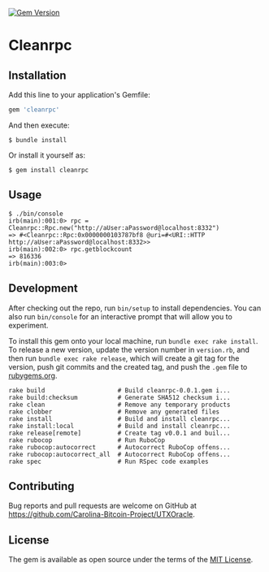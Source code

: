 [![Gem Version](https://badge.fury.io/rb/cleanrpc.svg)](https://badge.fury.io/rb/cleanrpc)

# Cleanrpc


## Installation

Add this line to your application's Gemfile:

```ruby
gem 'cleanrpc'
```

And then execute:

    $ bundle install

Or install it yourself as:

    $ gem install cleanrpc

## Usage


```
$ ./bin/console
irb(main):001:0> rpc = Cleanrpc::Rpc.new("http://aUser:aPassword@localhost:8332")
=> #<Cleanrpc::Rpc:0x0000000103787bf8 @uri=#<URI::HTTP http://aUser:aPassword@localhost:8332>>
irb(main):002:0> rpc.getblockcount
=> 816336
irb(main):003:0>
```

## Development

After checking out the repo, run `bin/setup` to install dependencies. You can also run `bin/console` for an interactive prompt that will allow you to experiment.

To install this gem onto your local machine, run `bundle exec rake install`. To release a new version, update the version number in `version.rb`, and then run `bundle exec rake release`, which will create a git tag for the version, push git commits and the created tag, and push the `.gem` file to [rubygems.org](https://rubygems.org).

```
rake build                    # Build cleanrpc-0.0.1.gem i...
rake build:checksum           # Generate SHA512 checksum i...
rake clean                    # Remove any temporary products
rake clobber                  # Remove any generated files
rake install                  # Build and install cleanrpc...
rake install:local            # Build and install cleanrpc...
rake release[remote]          # Create tag v0.0.1 and buil...
rake rubocop                  # Run RuboCop
rake rubocop:autocorrect      # Autocorrect RuboCop offens...
rake rubocop:autocorrect_all  # Autocorrect RuboCop offens...
rake spec                     # Run RSpec code examples
```

## Contributing

Bug reports and pull requests are welcome on GitHub at https://github.com/Carolina-Bitcoin-Project/UTXOracle.

## License

The gem is available as open source under the terms of the [MIT License](https://opensource.org/licenses/MIT).
